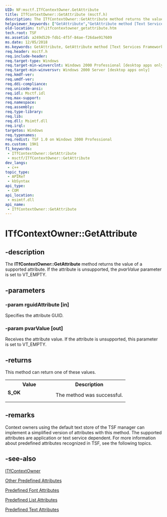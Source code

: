 ```yaml
---
UID: NF:msctf.ITfContextOwner.GetAttribute
title: ITfContextOwner::GetAttribute (msctf.h)
description: The ITfContextOwner::GetAttribute method returns the value of a supported attribute. If the attribute is unsupported, the pvarValue parameter is set to VT_EMPTY.
helpviewer_keywords: ["GetAttribute","GetAttribute method [Text Services Framework]","GetAttribute method [Text Services Framework]","ITfContextOwner interface","ITfContextOwner interface [Text Services Framework]","GetAttribute method","ITfContextOwner.GetAttribute","ITfContextOwner::GetAttribute","_tsf_itfcontextowner_getattribute_ref","msctf/ITfContextOwner::GetAttribute","tsf.itfcontextowner_getattribute"]
old-location: tsf\itfcontextowner_getattribute.htm
tech.root: TSF
ms.assetid: a249d529-fdb1-4f5f-84ae-f26dae917609
ms.date: 12/05/2018
ms.keywords: GetAttribute, GetAttribute method [Text Services Framework], GetAttribute method [Text Services Framework],ITfContextOwner interface, ITfContextOwner interface [Text Services Framework],GetAttribute method, ITfContextOwner.GetAttribute, ITfContextOwner::GetAttribute, _tsf_itfcontextowner_getattribute_ref, msctf/ITfContextOwner::GetAttribute, tsf.itfcontextowner_getattribute
req.header: msctf.h
req.include-header: 
req.target-type: Windows
req.target-min-winverclnt: Windows 2000 Professional [desktop apps only]
req.target-min-winversvr: Windows 2000 Server [desktop apps only]
req.kmdf-ver: 
req.umdf-ver: 
req.ddi-compliance: 
req.unicode-ansi: 
req.idl: Msctf.idl
req.max-support: 
req.namespace: 
req.assembly: 
req.type-library: 
req.lib: 
req.dll: Msimtf.dll
req.irql: 
targetos: Windows
req.typenames: 
req.redist: TSF 1.0 on Windows 2000 Professional
ms.custom: 19H1
f1_keywords:
 - ITfContextOwner::GetAttribute
 - msctf/ITfContextOwner::GetAttribute
dev_langs:
 - c++
topic_type:
 - APIRef
 - kbSyntax
api_type:
 - COM
api_location:
 - msimtf.dll
api_name:
 - ITfContextOwner::GetAttribute
---
```


# ITfContextOwner::GetAttribute


## -description

The <b>ITfContextOwner::GetAttribute</b> method returns the value of a supported attribute. If the attribute is unsupported, the <i>pvarValue</i> parameter is set to VT_EMPTY.

## -parameters

### -param rguidAttribute [in]

Specifies the attribute GUID.

### -param pvarValue [out]

Receives the attribute value. If the attribute is unsupported, this parameter is set to VT_EMPTY.

## -returns

This method can return one of these values.

<table>
<tr>
<th>Value</th>
<th>Description</th>
</tr>
<tr>
<td width="40%">
<dl>
<dt><b>S_OK</b></dt>
</dl>
</td>
<td width="60%">
The method was successful.

</td>
</tr>
</table>

## -remarks

Context owners using the default text store of the TSF manager can implement a simplified version of attributes with this method. The supported attributes are application or text service dependent. For more information about predefined attributes recognized in TSF, see the following topics.

## -see-also

<a href="/windows/desktop/api/msctf/nn-msctf-itfcontextowner">ITfContextOwner</a>



<a href="/windows/desktop/TSF/other-predefined-attributes">Other Predefined Attributes</a>



<a href="/windows/desktop/TSF/predefined-font-attributes">Predefined Font Attributes</a>



<a href="/windows/desktop/TSF/predefined-list-attributes">Predefined List Attributes</a>



<a href="/windows/desktop/TSF/predefined-text-attributes">Predefined Text Attributes</a>

